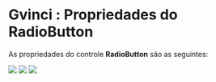 # Gvinci : Propriedades do RadioButton

As propriedades do controle **RadioButton** são as seguintes:

![](http://www.gvinci.com.br/manual/radiobutton_1.zoom80.png)   ![](http://www.gvinci.com.br/manual/radiobutton_2.zoom80.png)   ![](http://www.gvinci.com.br/manual/radiobutton_3.zoom80.png)


